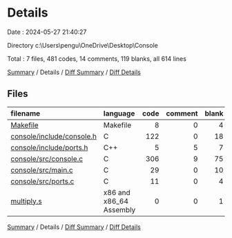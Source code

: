 # Details

Date : 2024-05-27 21:40:27

Directory c:\\Users\\pengu\\OneDrive\\Desktop\\Console

Total : 7 files,  481 codes, 14 comments, 119 blanks, all 614 lines

[Summary](results.md) / Details / [Diff Summary](diff.md) / [Diff Details](diff-details.md)

## Files
| filename | language | code | comment | blank | total |
| :--- | :--- | ---: | ---: | ---: | ---: |
| [Makefile](/Makefile) | Makefile | 8 | 0 | 4 | 12 |
| [console/include/console.h](/console/include/console.h) | C | 122 | 0 | 18 | 140 |
| [console/include/ports.h](/console/include/ports.h) | C++ | 5 | 5 | 7 | 17 |
| [console/src/console.c](/console/src/console.c) | C | 306 | 9 | 75 | 390 |
| [console/src/main.c](/console/src/main.c) | C | 29 | 0 | 10 | 39 |
| [console/src/ports.c](/console/src/ports.c) | C | 11 | 0 | 4 | 15 |
| [multiply.s](/multiply.s) | x86 and x86_64 Assembly | 0 | 0 | 1 | 1 |

[Summary](results.md) / Details / [Diff Summary](diff.md) / [Diff Details](diff-details.md)
